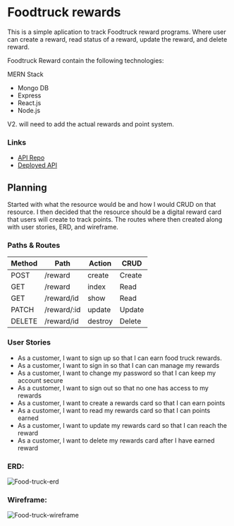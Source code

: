 # Foodtruck rewards
This is a simple aplication to track Foodtruck reward programs. Where user can create a reward, read status of a reward, update the reward, and delete reward.

Foodtruck Reward contain the following technologies:

MERN Stack
* Mongo DB
* Express
* React.js
* Node.js

V2. will need to add the actual rewards and point system.

### Links
* [API Repo](https://github.com/ryansalandy/foodtruck-rewards-api)
* [Deployed API](https://boiling-inlet-07692.herokuapp.com/)

## Planning
Started with what the resource would be and how I would CRUD on that resource. I then decided that the resource should be a digital reward card that users will create to track points. The routes where then created along with user stories, ERD, and wireframe.

### Paths & Routes
| Method | Path | Action | CRUD |
| ------ | ---- | ------ | ---- |
| POST   | /reward | create | Create |
| GET    | /reward | index  | Read |
| GET    | /reward/id | show | Read |
| PATCH  | /reward/:id | update | Update |
| DELETE | /reward/id | destroy | Delete |


### User Stories
* As a customer, I want to sign up so that I can earn food truck rewards.
* As a customer, I want to sign in so that I can can manage my rewards
* As a customer, I want to change my password so that I can keep my account secure
* As a customer, I want to sign out so that no one has access to my rewards
* As a customer, I want to create a rewards card so that I can earn points
* As a customer, I want to read my rewards card so that I can points earned
* As a customer, I want to update my rewards card so that I can reach the reward
* As a customer, I want to delete my rewards card after I have earned reward

### ERD:
![Food-truck-erd](https://media.git.generalassemb.ly/user/35787/files/a77c8780-e551-11eb-9966-823702ca9f85)

### Wireframe:
![Food-truck-wireframe](https://media.git.generalassemb.ly/user/35787/files/9af82f00-e551-11eb-8d6e-7c966b4af0ed)
